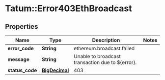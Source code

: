 # Tatum::Error403EthBroadcast

## Properties
Name | Type | Description | Notes
------------ | ------------- | ------------- | -------------
**error_code** | **String** | ethereum.broadcast.failed | 
**message** | **String** | Unable to broadcast transaction due to ${error}. | 
**status_code** | [**BigDecimal**](BigDecimal.md) | 403 | 

